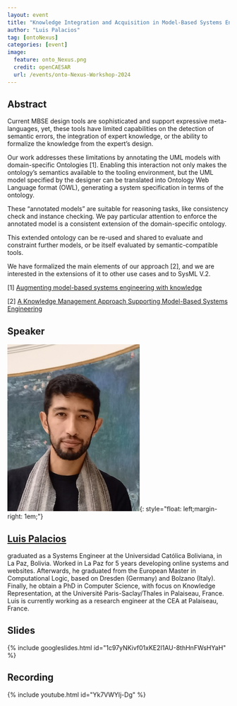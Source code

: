 ```yaml
---
layout: event
title: "Knowledge Integration and Acquisition in Model-Based Systems Engineering"
author: "Luis Palacios"
tag: [ontoNexus]
categories: [event]
image:
  feature: onto_Nexus.png
  credit: openCAESAR
  url: /events/onto-Nexus-Workshop-2024
---
```


## Abstract
Current MBSE design tools are sophisticated and support expressive meta-languages, yet, these tools have limited capabilities on the detection of semantic errors, the integration of expert knowledge, or the ability to formalize the knowledge from the expert’s design.
 
Our work addresses these limitations by annotating the UML models with domain-specific Ontologies [1]. Enabling this interaction not only makes the ontology’s semantics available to the tooling environment, but the UML model specified by the designer can be translated into Ontology Web Language format (OWL), generating a system specification in terms of the ontology.
 
These “annotated models” are suitable for reasoning tasks, like consistency check and instance checking. We pay particular attention to enforce the annotated model is a consistent extension of the domain-specific ontology.
 
This extended ontology can be re-used and shared to evaluate and constraint further models, or be itself evaluated by semantic-compatible tools.
 
We have formalized the main elements of our approach [2], and we are interested in the extensions of it to other use cases and to SysML V.2.

[1] [Augmenting model-based systems engineering with knowledge](https://dl.acm.org/doi/abs/10.1145/3550356.3561548)


[2] [A Knowledge Management Approach Supporting Model-Based Systems Engineering](https://www.researchgate.net/publication/350063273_A_Knowledge_Management_Approach_Supporting_Model-Based_Systems_Engineering)

## Speaker

![Luis Palacios](img/Palacios.jpg){: style="float: left;margin-right: 1em;"}

<h2><a href="mailto:luis.palacios@cea.fr">Luis Palacios</a></h2> graduated as a Systems Engineer at the Universidad Católica Boliviana, in La Paz, Bolivia.
Worked in La Paz for 5 years developing online systems and websites. Afterwards, he graduated from the European Master in Computational Logic, based on Dresden (Germany) and Bolzano (Italy). Finally, he obtain a PhD in Computer Science, with focus on Knowledge Representation, at the Université Paris-Saclay/Thales in Palaiseau, France.
Luis is currently working as a research engineer at the CEA at Palaiseau, France.

<br>

## Slides

{% include googleslides.html id="1c97yNKivf01xKE2I1AU-8thHnFWsHYaH" %}

## Recording

{% include youtube.html id="Yk7VWYlj-Dg" %}